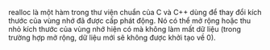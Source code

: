 realloc là một hàm trong thư viện chuẩn của C và C++ dùng để thay đổi kích thước
của vùng nhớ đã được cấp phát động. Nó có thể mở rộng hoặc thu nhỏ kích thước của
vùng nhớ hiện có mà không làm mất dữ liệu
(trong trường hợp mở rộng, dữ liệu mới sẽ không được khởi tạo về 0).
